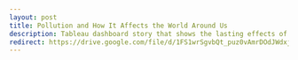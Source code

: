 ```yaml
---
layout: post
title: Pollution and How It Affects the World Around Us
description: Tableau dashboard story that shows the lasting effects of pollution gathered from multiple datasets
redirect: https://drive.google.com/file/d/1FS1wrSgvbQt_puz0vAmrDOdJWdxjoKSH/view?usp=sharing
---
```

